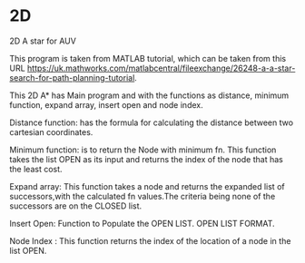 # 2D
2D A star for AUV

This program is taken from MATLAB tutorial, which can be taken from this URL https://uk.mathworks.com/matlabcentral/fileexchange/26248-a-a-star-search-for-path-planning-tutorial.

This 2D A* has Main program and with the functions as distance, minimum function, expand array, insert open and node index.

Distance function: has the formula for calculating the distance between two cartesian coordinates.

Minimum function: is to return the Node with minimum fn. This function takes the list OPEN as its input and returns the index of the  node that has the least cost.

Expand array: This function takes a node and returns the expanded list of successors,with the calculated fn values.The criteria being none of the successors are on the CLOSED list.

Insert Open: Function to Populate the OPEN LIST. OPEN LIST FORMAT.

Node Index : This function returns the index of the location of a node in the list OPEN.
